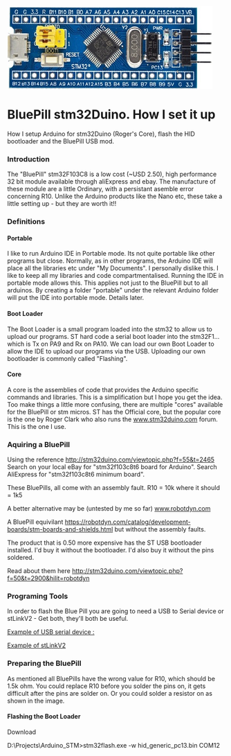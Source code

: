 ![Blue Pill](https://github.com/mackelec/BluePill_stm32Duino_how_I_set_it_up/blob/master/images/STM32_BP_Alt_Top_View2.jpg)

# BluePill stm32Duino.  How I set it up
How I setup Arduino for stm32Duino (Roger's Core), flash the HID bootloader and the BluePill USB mod.

### Introduction

The "BluePill" stm32F103C8 is a low cost (~USD 2.50), high performance 32 bit module available through aliExpress and ebay.  The manufacture of these module are a little Ordinary, with a persistant asemble error concerning R10.  Unlike the Arduino products like the Nano etc, these take a little setting up - but they are worth it!!

### Definitions 

#### Portable

I like to run Arduino IDE in Portable mode.  Its not quite portable like other programs but close.  Normally, as in other programs, the Arduino IDE will place all the libraries etc under "My Documents".  I personally dislike this.  I like to keep all my libraries and code compartmentalised.  Running the IDE in portable mode allows this.  This applies not just to the BluePill but to all arduinos.  By creating a folder "portable" under the relevant Arduino folder will put the IDE into portable mode.  Details later.

#### Boot Loader

The Boot Loader is a small program loaded into the stm32 to allow us to upload our programs.  ST hard code a serial boot loader into the stm32F1...  which is Tx on PA9 and Rx on PA10.  We can load our own Boot Loader to allow the IDE to upload our programs via the USB.  Uploading our own bootloader is commonly called "Flashing".

#### Core

A core is the assemblies of code that provides the Arduino specific commands and libraries.  This is a simplification but I hope you get the idea.  Too make things a little more confusing, there are multiple "cores" available for the BluePill or stm micros.  ST has the Official core, but the popular core is the one by Roger Clark who also runs the www.stm32duino.com forum.  This is the one I use.

### Aquiring a BluePill

Using the reference http://stm32duino.com/viewtopic.php?f=55&t=2465
Search on your local eBay for "stm32f103c8t6 board for Arduino".
Search AliExpress for "stm32f103c8t6 minimum board".

These BluePills, all come with an assembly fault.  R10 = 10k where it should = 1k5

A better alternative may be (untested by me so far)  www.robotdyn.com

A BluePill equivilant https://robotdyn.com/catalog/development-boards/stm-boards-and-shields.html  but without the assembly faults.

The product that is 0.50 more expensive has the ST USB bootloader installed.  I'd buy it without the bootloader.  I'd also buy it without the pins soldered.

Read about them here  http://stm32duino.com/viewtopic.php?f=50&t=2900&hilit=robotdyn

### Programing Tools

In order to flash the Blue Pill you are going to need a USB to Serial device or stLinkV2 - Get both, they'll both be useful.

[Example of USB serial device :](https://www.ebay.com.au/itm/STC-microcontroller-Auto-download-SCM-Burning-Programmer-USB-to-TTL-3-3-5V-Cable/362591879808?hash=item546c290280:g:~hcAAOSwPPtckwhi&frcectupt=true)

[Example of stLinkV2](https://www.ebay.com.au/itm/ST-Link-V2-Programming-Unit-mini-STM8-STM32-Emulator-Downloader-M89-New-Uj/233057859271?hash=item364354b6c7:g:5CwAAOSwXlpcpjm-)

### Preparing the BluePill

As mentioned all BluePills have the wrong value for R10, which should be 1.5k ohm.  You could replace R10 before you solder the pins on, it gets difficult after the pins are solder on.  Or you could solder a resistor on as shown in the image.



#### Flashing the Boot Loader

Download 

D:\Projects\Arduino_STM>stm32flash.exe -w hid_generic_pc13.bin COM12



